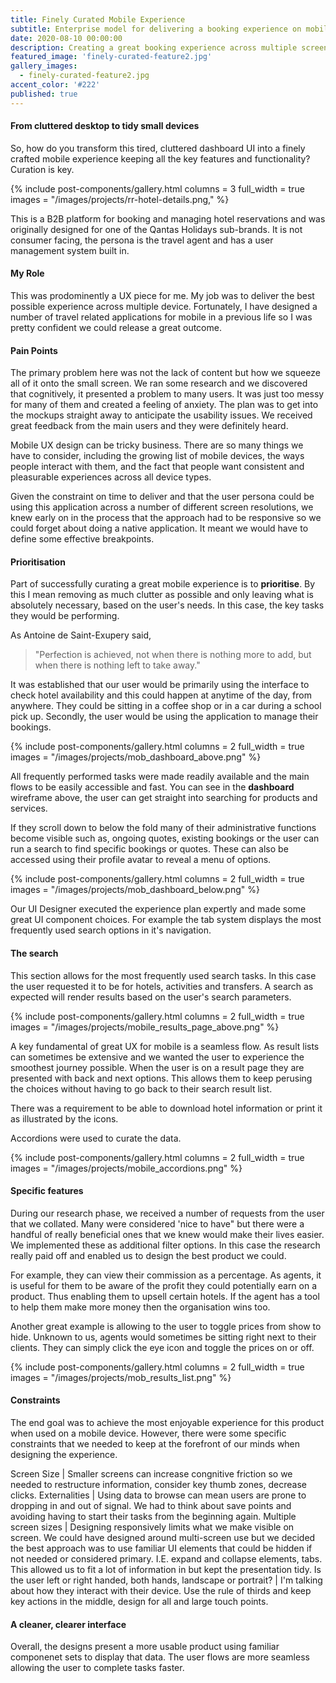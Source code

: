 ```yaml
---
title: Finely Curated Mobile Experience
subtitle: Enterprise model for delivering a booking experience on mobile devices.
date: 2020-08-10 00:00:00
description: Creating a great booking experience across multiple screen resolutions.
featured_image: 'finely-curated-feature2.jpg'
gallery_images:
  - finely-curated-feature2.jpg
accent_color: '#222'
published: true
---
```


#### From cluttered desktop to tidy small devices
So, how do you transform this tired, cluttered dashboard UI into a finely crafted mobile experience keeping all the key features and functionality?  Curation is key.

{% include post-components/gallery.html
	columns = 3
	full_width = true
	images = "/images/projects/rr-hotel-details.png,"
%}

This is a B2B platform for booking and managing hotel reservations and was originally designed for one of the Qantas Holidays sub-brands.  It is not consumer facing, the persona is the travel agent and has a user management system built in.

#### My Role

This was prodominently a UX piece for me.  My job was to deliver the best possible experience across multiple device.  Fortunately, I have designed a number of travel related applications for mobile in a previous life so I was pretty confident we could release a great outcome. 

#### Pain Points
The primary problem here was not the lack of content but how we squeeze all of it onto the small screen.  We ran some research and we discovered that cognitively, it presented a problem to many users.  It was just too messy for many of them and created a feeling of anxiety.  The plan was to get into the mockups straight away to anticipate the usability issues.  We received great feedback from the main users and they were definitely heard.

Mobile UX design can be tricky business.  There are so many things we have to consider, including the growing list of mobile devices, the ways people interact with them, and the fact that people want consistent and pleasurable experiences across all device types.

Given the constraint on time to deliver and that the user persona could be using this application across a number of different screen resolutions, we knew early on in the process that the approach had to be responsive so we could forget about doing a native application.  It meant we would have to define some effective breakpoints.

#### Prioritisation
Part of successfully curating a great mobile experience is to **prioritise**.  By this I mean removing as much clutter as possible and only leaving what is absolutely necessary, based on the user's needs.  In this case, the key tasks they would be performing.

As Antoine de Saint-Exupery said,

> "Perfection is achieved, not when there is nothing more to add, but when there is nothing left to take away."

It was established that our user would be primarily using the interface to check hotel availability and this could happen at anytime of the day, from anywhere.  They could be sitting in a coffee shop or in a car during a school pick up.  Secondly, the user would be using the application to manage their bookings.

{% include post-components/gallery.html
	columns = 2
	full_width = true
	images = "/images/projects/mob_dashboard_above.png"
%}

All frequently performed tasks were made readily available and the main flows to be easily accessible and fast.  You can see in the **dashboard** wireframe above, the user can get straight into searching for products and services.  

If they scroll down to below the fold many of their administrative functions become visible such as, ongoing quotes, existing bookings or the user can run a search to find specific bookings or quotes.  These can also be accessed using their profile avatar to reveal a menu of options.

{% include post-components/gallery.html
	columns = 2
	full_width = true
	images = "/images/projects/mob_dashboard_below.png"
%}

Our UI Designer executed the experience plan expertly and made some great UI component choices.  For example the tab system displays the most frequently used search options in it's navigation.

#### The search
This section allows for the most frequently used search tasks.  In this case the user requested it to be for hotels, activities and transfers.  A search as expected will render results based on the user's search parameters.  

{% include post-components/gallery.html
	columns = 2
	full_width = true
	images = "/images/projects/mobile_results_page_above.png"
%}

A key fundamental of great UX for mobile is a seamless flow.  As result lists can sometimes be extensive and we wanted the user to experience the smoothest journey possible.  When the user is on a result page they are presented with back and next options.  This allows them to keep perusing the choices without having to go back to their search result list.

There was a requirement to be able to download hotel information or print it as illustrated by the icons.

Accordions were used to curate the data.

{% include post-components/gallery.html
	columns = 2
	full_width = true
	images = "/images/projects/mobile_accordions.png"
%}

#### Specific features
During our research phase, we received a number of requests from the user that we collated.  Many were considered 'nice to have" but there were a handful of really beneficial ones that we knew would make their lives easier.  We implemented these as additional filter options.  In this case the research really paid off and enabled us to design the best product we could.

For example, they can view their commission as a percentage.  As agents, it is useful for them to be aware of the profit they could potentially earn on a product.  Thus enabling them to upsell certain hotels.  If the agent has a tool to help them make more money then the organisation wins too.

Another great example is allowing to the user to toggle prices from show to hide.  Unknown to us, agents would sometimes be sitting right next to their clients.  They can simply click the eye icon and toggle the prices on or off.

{% include post-components/gallery.html
	columns = 2
	full_width = true
	images = "/images/projects/mob_results_list.png"
%}

#### Constraints
The end goal was to achieve the most enjoyable experience for this product when used on a mobile device.  However, there were some specific constraints that we needed to keep at the forefront of our minds when designing the experience.

Screen Size | Smaller screens can increase congnitive friction so we needed to restructure information, consider key thumb zones, decrease clicks. 
Externalities | Using data to browse can mean users are prone to dropping in and out of signal.  We had to think about save points and avoiding having to start their tasks from the beginning again.
Multiple screen sizes | Designing responsively limits what we make visible on screen.  We could have designed around multi-screen use but we decided the best approach was to use familiar UI elements that could be hidden if not needed or considered primary.  I.E. expand and collapse elements, tabs.  This allowed us to fit a lot of information in but kept the presentation tidy.
Is the user left or right handed, both hands, landscape or portrait? | I'm talking about how they interact with their device.  Use the rule of thirds and keep key actions in the middle, design for all and large touch points.

#### A cleaner, clearer interface
Overall, the designs present a more usable product using familiar componenet sets to display that data.  The user flows are more seamless allowing the user to complete tasks faster.